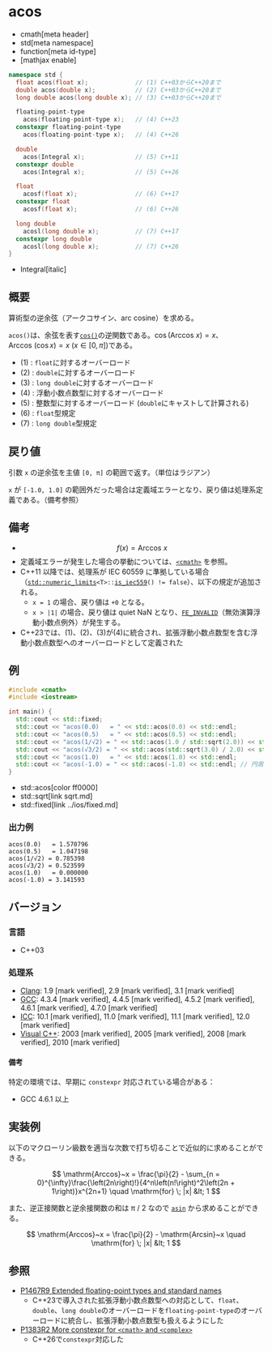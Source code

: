 # acos
* cmath[meta header]
* std[meta namespace]
* function[meta id-type]
* [mathjax enable]

```cpp
namespace std {
  float acos(float x);             // (1) C++03からC++20まで
  double acos(double x);           // (2) C++03からC++20まで
  long double acos(long double x); // (3) C++03からC++20まで

  floating-point-type
    acos(floating-point-type x);   // (4) C++23
  constexpr floating-point-type
    acos(floating-point-type x);   // (4) C++26

  double
    acos(Integral x);              // (5) C++11
  constexpr double
    acos(Integral x);              // (5) C++26

  float
    acosf(float x);                // (6) C++17
  constexpr float
    acosf(float x);                // (6) C++26

  long double
    acosl(long double x);          // (7) C++17
  constexpr long double
    acosl(long double x);          // (7) C++26
}
```
* Integral[italic]

## 概要
算術型の逆余弦（アークコサイン、arc cosine）を求める。

`acos()`は、余弦を表す[`cos()`](cos.md)の逆関数である。$\cos(\mathrm{Arccos}~x) = x$、$\mathrm{Arccos}~(\cos x) = x ~ (x \in [0, \pi])$である。

- (1) : `float`に対するオーバーロード
- (2) : `double`に対するオーバーロード
- (3) : `long double`に対するオーバーロード
- (4) : 浮動小数点数型に対するオーバーロード
- (5) : 整数型に対するオーバーロード (`double`にキャストして計算される)
- (6) : `float`型規定
- (7) : `long double`型規定


## 戻り値
引数 `x` の逆余弦を主値 `[0, π]` の範囲で返す。（単位はラジアン）

`x` が `[-1.0, 1.0]` の範囲外だった場合は定義域エラーとなり、戻り値は処理系定義である。（備考参照）


## 備考
- $$ f(x) = \mathrm{Arccos}~ x $$
- 定義域エラーが発生した場合の挙動については、[`<cmath>`](../cmath.md) を参照。
- C++11 以降では、処理系が IEC 60559 に準拠している場合（[`std::numeric_limits`](../limits/numeric_limits.md)`<T>::`[`is_iec559`](../limits/numeric_limits/is_iec559.md)`() != false`）、以下の規定が追加される。
    - `x = 1` の場合、戻り値は `+0` となる。
    - `x > |1|` の場合、戻り値は quiet NaN となり、[`FE_INVALID`](../cfenv/fe_invalid.md)（無効演算浮動小数点例外）が発生する。
- C++23では、(1)、(2)、(3)が(4)に統合され、拡張浮動小数点数型を含む浮動小数点数型へのオーバーロードとして定義された


## 例
```cpp example
#include <cmath>
#include <iostream>

int main() {
  std::cout << std::fixed;
  std::cout << "acos(0.0)   = " << std::acos(0.0) << std::endl;
  std::cout << "acos(0.5)   = " << std::acos(0.5) << std::endl;
  std::cout << "acos(1/√2) = " << std::acos(1.0 / std::sqrt(2.0)) << std::endl;
  std::cout << "acos(√3/2) = " << std::acos(std::sqrt(3.0) / 2.0) << std::endl;
  std::cout << "acos(1.0)   = " << std::acos(1.0) << std::endl;
  std::cout << "acos(-1.0) = " << std::acos(-1.0) << std::endl; // 円周率
}
```
* std::acos[color ff0000]
* std::sqrt[link sqrt.md]
* std::fixed[link ../ios/fixed.md]

### 出力例
```
acos(0.0)   = 1.570796
acos(0.5)   = 1.047198
acos(1/√2) = 0.785398
acos(√3/2) = 0.523599
acos(1.0)   = 0.000000
acos(-1.0) = 3.141593
```

## バージョン


### 言語
- C++03

### 処理系
- [Clang](/implementation.md#clang): 1.9 [mark verified], 2.9 [mark verified], 3.1 [mark verified]
- [GCC](/implementation.md#gcc): 4.3.4 [mark verified], 4.4.5 [mark verified], 4.5.2 [mark verified], 4.6.1 [mark verified], 4.7.0 [mark verified]
- [ICC](/implementation.md#icc): 10.1 [mark verified], 11.0 [mark verified], 11.1 [mark verified], 12.0 [mark verified]
- [Visual C++](/implementation.md#visual_cpp): 2003 [mark verified], 2005 [mark verified], 2008 [mark verified], 2010 [mark verified]

#### 備考
特定の環境では、早期に `constexpr` 対応されている場合がある：

- GCC 4.6.1 以上


## 実装例
以下のマクローリン級数を適当な次数で打ち切ることで近似的に求めることができる。

$$ \mathrm{Arccos}~x = \frac{\pi}{2} - \sum_{n = 0}^{\infty}\frac{\left(2n\right)!}{4^n\left(n!\right)^2\left(2n + 1\right)}x^{2n+1} \quad \mathrm{for} \; |x| &lt; 1 $$


また、逆正接関数と逆余接関数の和は π / 2 なので [`asin`](asin.md) から求めることができる。

$$ \mathrm{Arccos}~x = \frac{\pi}{2} - \mathrm{Arcsin}~x \quad \mathrm{for} \; |x| &lt; 1 $$


## 参照
- [P1467R9 Extended floating-point types and standard names](https://www.open-std.org/jtc1/sc22/wg21/docs/papers/2022/p1467r9.html)
    - C++23で導入された拡張浮動小数点数型への対応として、`float`、`double`、`long double`のオーバーロードを`floating-point-type`のオーバーロードに統合し、拡張浮動小数点数型も扱えるようにした
- [P1383R2 More constexpr for `<cmath>` and `<complex>`](https://open-std.org/jtc1/sc22/wg21/docs/papers/2023/p1383r2.pdf)
    - C++26で`constexpr`対応した
